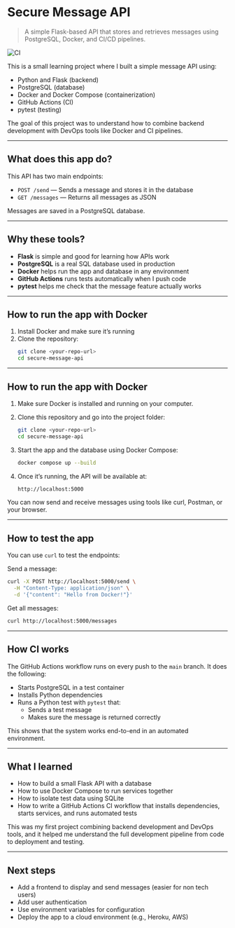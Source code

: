 # Secure Message API

> A simple Flask-based API that stores and retrieves messages using PostgreSQL, Docker, and CI/CD pipelines.

![CI](https://github.com/djelacik/secure-message-api/actions/workflows/ci.yml/badge.svg)


This is a small learning project where I built a simple message API using:

- Python and Flask (backend)
- PostgreSQL (database)
- Docker and Docker Compose (containerization)
- GitHub Actions (CI)
- pytest (testing)

The goal of this project was to understand how to combine backend development with DevOps tools like Docker and CI pipelines.

---

## What does this app do?

This API has two main endpoints:

- `POST /send` — Sends a message and stores it in the database
- `GET /messages` — Returns all messages as JSON

Messages are saved in a PostgreSQL database.

---

## Why these tools?

- **Flask** is simple and good for learning how APIs work
- **PostgreSQL** is a real SQL database used in production
- **Docker** helps run the app and database in any environment
- **GitHub Actions** runs tests automatically when I push code
- **pytest** helps me check that the message feature actually works

---

## How to run the app with Docker

1. Install Docker and make sure it’s running
2. Clone the repository:
   ```bash
   git clone <your-repo-url>
   cd secure-message-api
   ```
---
## How to run the app with Docker

1. Make sure Docker is installed and running on your computer.

2. Clone this repository and go into the project folder:
   ```bash
   git clone <your-repo-url>
   cd secure-message-api
   ```
3. Start the app and the database using Docker Compose:
   ```bash
   docker compose up --build
   ```
4. Once it’s running, the API will be available at:
   ```bash
   http://localhost:5000
   ```

You can now send and receive messages using tools like curl, Postman, or your browser.

---

## How to test the app

You can use `curl` to test the endpoints:

Send a message:

   ```bash
   curl -X POST http://localhost:5000/send \
     -H "Content-Type: application/json" \
     -d '{"content": "Hello from Docker!"}'
   ```
Get all messages:

   ```bash
curl http://localhost:5000/messages
   ```

---

## How CI works

The GitHub Actions workflow runs on every push to the `main` branch. It does the following:

- Starts PostgreSQL in a test container
- Installs Python dependencies
- Runs a Python test with `pytest` that:
  - Sends a test message
  - Makes sure the message is returned correctly

This shows that the system works end-to-end in an automated environment.

---

## What I learned

- How to build a small Flask API with a database
- How to use Docker Compose to run services together
- How to isolate test data using SQLite
- How to write a GitHub Actions CI workflow that installs dependencies, starts services, and runs automated tests

This was my first project combining backend development and DevOps tools, and it helped me understand the full development pipeline from code to deployment and testing.

---


## Next steps

- Add a frontend to display and send messages (easier for non tech users)
- Add user authentication
- Use environment variables for configuration
- Deploy the app to a cloud environment (e.g., Heroku, AWS)
